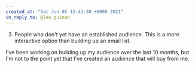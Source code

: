 ```yaml
---
created_at: "Sat Jun 05 12:43:30 +0000 2021"
in_reply_to: @leo_guinan
---
```


3. People who don't yet have an established audience. This is a more interactive option than building up an email list.

I've been working on building up my audience over the last 10 months, but I'm not to the point yet that I've created an audience that will buy from me.